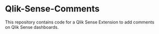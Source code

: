 # Qlik-Sense-Comments
This repository contains code for a Qlik Sense Extension to add comments on Qlik Sense dashboards.
